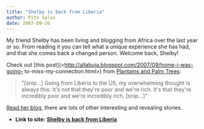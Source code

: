 ```yaml
---
title: "Shelby is back from Liberia"
author: Pito Salas
date: 2007-09-26
---
```


My friend Shelby has been living and blogging from Africa over the last year
or so. From reading it you can tell what a unique experience she has had, and
that she comes back a changed person. Welcome back, Shelby!

Check out [this post](<http://allabuja.blogspot.com/2007/09/home-i-was-going-
to-miss-my-connection.html>) from [Plantains and Palm
Trees](<http://allabuja.blogspot.com/>):

> "[snip…] Going from Liberia to the US, my overwhelming thought is always
> this: It's not that they're poor and we're rich. It's that they're
> incredibly poor and we're incredibly rich. [snip…]"

[Read her blog](<http://allabuja.blogspot.com/>), there are lots of other
interesting and revealing stories.


* **Link to site:** **[Shelby is back from Liberia](None)**
